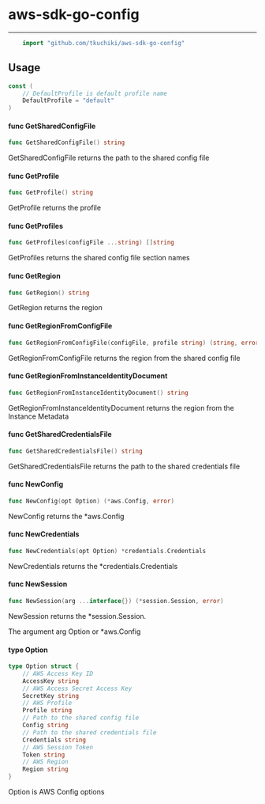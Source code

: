 # aws-sdk-go-config

---

```go
    import "github.com/tkuchiki/aws-sdk-go-config"
```

## Usage

```go
const (
	// DefaultProfile is default profile name
	DefaultProfile = "default"
)
```

#### func  GetSharedConfigFile

```go
func GetSharedConfigFile() string
```
GetSharedConfigFile returns the path to the shared config file

#### func  GetProfile

```go
func GetProfile() string
```
GetProfile returns the profile

#### func  GetProfiles

```go
func GetProfiles(configFile ...string) []string
```
GetProfiles returns the shared config file section names

#### func  GetRegion

```go
func GetRegion() string
```
GetRegion returns the region

#### func  GetRegionFromConfigFile

```go
func GetRegionFromConfigFile(configFile, profile string) (string, error)
```
GetRegionFromConfigFile returns the region from the shared config file

#### func  GetRegionFromInstanceIdentityDocument

```go
func GetRegionFromInstanceIdentityDocument() string
```
GetRegionFromInstanceIdentityDocument returns the region from the Instance
Metadata

#### func  GetSharedCredentialsFile

```go
func GetSharedCredentialsFile() string
```
GetSharedCredentialsFile returns the path to the shared credentials file

#### func  NewConfig

```go
func NewConfig(opt Option) (*aws.Config, error)
```
NewConfig returns the *aws.Config

#### func  NewCredentials

```go
func NewCredentials(opt Option) *credentials.Credentials
```
NewCredentials returns the *credentials.Credentials

#### func  NewSession

```go
func NewSession(arg ...interface{}) (*session.Session, error)
```
NewSession returns the *session.Session.

The argument arg Option or *aws.Config

#### type Option

```go
type Option struct {
	// AWS Access Key ID
	AccessKey string
	// AWS Access Secret Access Key
	SecretKey string
	// AWS Profile
	Profile string
	// Path to the shared config file
	Config string
	// Path to the shared credentials file
	Credentials string
	// AWS Session Token
	Token string
	// AWS Region
	Region string
}
```

Option is AWS Config options
